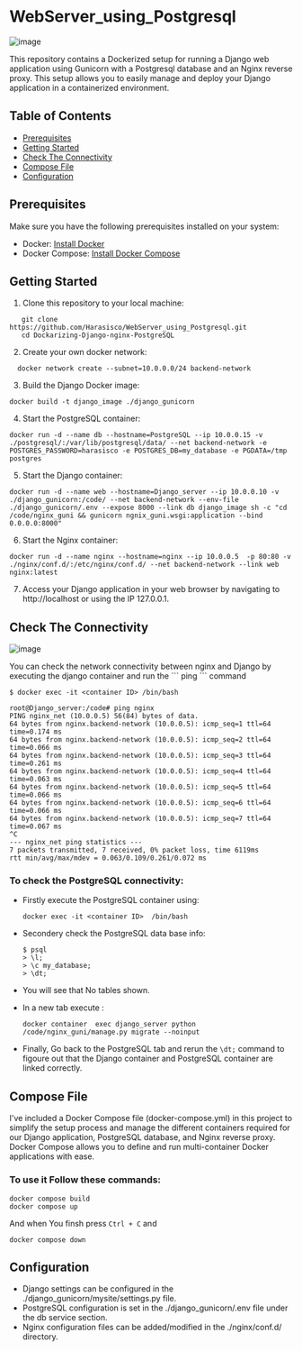 # WebServer_using_Postgresql

![image](https://github.com/Harasisco/Dockerize_Python_djangoApp/assets/87074807/b15a2d24-d23a-4f7f-bd83-76cb69bfbb72 )

<p>This repository contains a Dockerized setup for running a Django web application using Gunicorn with a Postgresql database and an Nginx reverse proxy. This setup allows you to easily manage and deploy your Django application in a containerized environment.</p>

## Table of Contents

- [Prerequisites](#prerequisites)
- [Getting Started](#getting-started)
- [Check The Connectivity](#check-the-connectivity)
- [Compose File](#compose-file)
- [Configuration](#configuration)

## Prerequisites

Make sure you have the following prerequisites installed on your system:

- Docker: [Install Docker](https://docs.docker.com/get-docker/)
- Docker Compose: [Install Docker Compose](https://docs.docker.com/compose/install/)

## Getting Started

1. Clone this repository to your local machine:

```shell
   git clone https://github.com/Harasisco/WebServer_using_Postgresql.git
   cd Dockarizing-Django-nginx-PostgreSQL
```

2. Create your own docker network:

```shell
  docker network create --subnet=10.0.0.0/24 backend-network
```

3. Build the Django Docker image:

```shell
docker build -t django_image ./django_gunicorn
```

4. Start the PostgreSQL container:

```shell
docker run -d --name db --hostname=PostgreSQL --ip 10.0.0.15 -v ./postgresql/:/var/lib/postgresql/data/ --net backend-network -e POSTGRES_PASSWORD=harasisco -e POSTGRES_DB=my_database -e PGDATA=/tmp postgres
```

5. Start the Django container:

```shell
docker run -d --name web --hostname=Django_server --ip 10.0.0.10 -v ./django_gunicorn:/code/ --net backend-network --env-file ./django_gunicorn/.env --expose 8000 --link db django_image sh -c "cd /code/nginx_guni && gunicorn ngnix_guni.wsgi:application --bind 0.0.0.0:8000"
```

6. Start the Nginx container:

```shell
docker run -d --name nginx --hostname=nginx --ip 10.0.0.5  -p 80:80 -v ./nginx/conf.d/:/etc/nginx/conf.d/ --net backend-network --link web nginx:latest
```

7. Access your Django application in your web browser by navigating to http://localhost or using the IP 127.0.0.1.


## Check The Connectivity

![image](https://github.com/Harasisco/WebServer_using_Postgresql/assets/87074807/faf28c32-72e8-46dc-b99d-95e964df7ceb)

<p> You can check the network connectivity between nginx and Django by executing the django container and run the ``` ping ``` command </p>

```shell
$ docker exec -it <container ID> /bin/bash
```
```shell
root@Django_server:/code# ping nginx
PING nginx_net (10.0.0.5) 56(84) bytes of data.
64 bytes from nginx.backend-network (10.0.0.5): icmp_seq=1 ttl=64 time=0.174 ms
64 bytes from nginx.backend-network (10.0.0.5): icmp_seq=2 ttl=64 time=0.066 ms
64 bytes from nginx.backend-network (10.0.0.5): icmp_seq=3 ttl=64 time=0.261 ms
64 bytes from nginx.backend-network (10.0.0.5): icmp_seq=4 ttl=64 time=0.063 ms
64 bytes from nginx.backend-network (10.0.0.5): icmp_seq=5 ttl=64 time=0.066 ms
64 bytes from nginx.backend-network (10.0.0.5): icmp_seq=6 ttl=64 time=0.066 ms
64 bytes from nginx.backend-network (10.0.0.5): icmp_seq=7 ttl=64 time=0.067 ms
^C
--- nginx_net ping statistics ---
7 packets transmitted, 7 received, 0% packet loss, time 6119ms
rtt min/avg/max/mdev = 0.063/0.109/0.261/0.072 ms

```
### To check the PostgreSQL connectivity:

  - Firstly execute the PostgreSQL container using:
    ```shell
    docker exec -it <container ID>  /bin/bash
    ```
  - Secondery check the PostgreSQL data base info:
    ```shell
    $ psql
    > \l;
    > \c my_database;
    > \dt;
    ```
   - You will see that No tables shown.
     
   - In a new tab execute :
     ```shell
     docker container  exec django_server python /code/nginx_guni/manage.py migrate --noinput
     ```
   - Finally, Go back to the PostgreSQL tab and rerun the ``` \dt; ``` command to figoure out that the Django container and PostgreSQL container are linked correctly.

## Compose File

<p> I've included a Docker Compose file (docker-compose.yml) in this project to simplify the setup process and manage the different containers required for our Django application, PostgreSQL database, and Nginx reverse proxy. Docker Compose allows you to define and run multi-container Docker applications with ease.</p>

### To use it Follow these commands:

```shell
docker compose build
docker compose up
```
And when You finsh press ``` Ctrl + C ``` and
```shell
docker compose down
```

## Configuration
- Django settings can be configured in the ./django_gunicorn/mysite/settings.py file.
- PostgreSQL configuration is set in the ./django_gunicorn/.env file under the db service section.
- Nginx configuration files can be added/modified in the ./nginx/conf.d/ directory.
